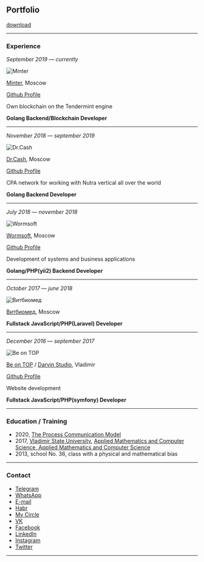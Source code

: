 ## Portfolio 

[download]((/pdf/sample_presentation.pdf))

---

### Experience

_September 2019 — currently_

![Minter](https://www.minter.network/img/minter-logo.svg)

[Minter](https://www.minter.network/), Moscow

[Github Profile](https://github.com/MinterTeam)

Own blockchain on the Tendermint engine

**Golang Backend/Blockchain Developer**

---

_November 2018 — september 2019_

![Dr.Cash](https://dr.cash/assets/images/logos/logo_black.svg)

[Dr.Cash](https://dr.cash/), Moscow

[Github Profile](https://github.com/introphin)

CPA network for working with Nutra vertical all over the world

**Golang Backend Developer**

---

_July 2018 — november 2018_

![Wormsoft](https://wadline.ru/assets/cache/images/uploads/Wormsoft/161x161-1571323729.734.png)

[Wormsoft](https://wormsoft.ru/), Moscow

[Github Profile](https://github.com/wormsoft)

Development of systems and business applications

**Golang/PHP(yii2) Backend Developer**

---

_October 2017 — june 2018_

![Витбиомед](https://static.tildacdn.com/tild3064-6133-4162-b338-333330353263/Logo-New-Vitbiomed-P.png)

[Витбиомед](http://vitbiomed.ru/), Moscow

**Fullstack JavaScript/PHP(Laravel) Developer**

---

_December 2016 — september 2017_

![Be on TOP](https://www.beontop.ae/assets/images/logo.svg)

[Be on TOP](https://www.beontop.ae/) / [Darvin Studio](https://www.darvin-studio.ru/), Vladimir

[Github Profile](https://github.com/DarvinStudio)

Website development

**Fullstack JavaScript/PHP(symfony) Developer**

---

### Education / Training

- 2020, [The Process Communication Model](https://www.processcommunication.com/)
- 2017, [Vladimir State University](https://www.vlsu.ru/), [Applied Mathematics and Computer Science, Applied Mathematics and Computer Science](http://fpmf.vlsu.ru/)
- 2013, school No. 36, class with a physical and mathematical bias

---

### Contact

- [Telegram](https://t.me/klim0v)
- [WhatsApp](https://wa.me/79647700203)
- [E-mail](mailto:klim0v-sergey@yandex.ru")
- [Habr](https://habr.com/en/users/klim0v/)
- [My Circle](https://career.habr.com/klim0v)
- [VK](https://vk.com/klim0v)
- [Facebook](https://www.facebook.com/klim0vsergey)
- [LinkedIn](https://www.linkedin.com/in/klim0v/)
- [Instagram](https://www.instagram.com/klim0vsergey/)
- [Twitter](https://twitter.com/klim0vSergey)

---
